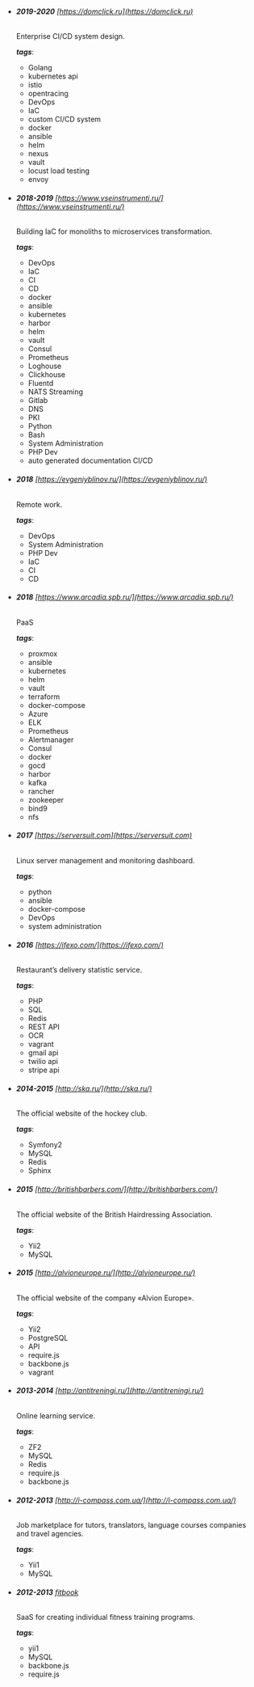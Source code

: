 [//]: <> (vim: set et fenc=utf-8 ff=unix sts=2 sw=2 ts=2)
- ###### **2019-2020** [https://domclick.ru](https://domclick.ru)
  Enterprise CI/CD system design.

  **_tags_**:
  - Golang
  - kubernetes api
  - istio
  - opentracing
  - DevOps
  - IaC
  - custom CI/CD system
  - docker
  - ansible
  - helm
  - nexus
  - vault
  - locust load testing
  - envoy

- ###### **2018-2019** [https://www.vseinstrumenti.ru/](https://www.vseinstrumenti.ru/)
  Building IaC for monoliths to microservices transformation.

  **_tags_**:
  - DevOps
  - IaC
  - CI
  - CD
  - docker
  - ansible
  - kubernetes
  - harbor
  - helm
  - vault
  - Consul
  - Prometheus
  - Loghouse
  - Clickhouse
  - Fluentd
  - NATS Streaming
  - Gitlab
  - DNS
  - PKI
  - Python
  - Bash
  - System Administration
  - PHP Dev
  - auto generated documentation CI/CD

- ###### **2018** [https://evgeniyblinov.ru/](https://evgeniyblinov.ru/)
  Remote work.

  **_tags_**:
  - DevOps
  - System Administration
  - PHP Dev
  - IaC
  - CI
  - CD

- ###### **2018** [https://www.arcadia.spb.ru/](https://www.arcadia.spb.ru/)
  PaaS

  **_tags_**:
  - proxmox
  - ansible
  - kubernetes
  - helm
  - vault
  - terraform
  - docker-compose
  - Azure
  - ELK
  - Prometheus
  - Alertmanager
  - Consul
  - docker
  - gocd
  - harbor
  - kafka
  - rancher
  - zookeeper
  - bind9
  - nfs

- ###### **2017** [https://serversuit.com](https://serversuit.com)
  Linux server management and monitoring dashboard.

  **_tags_**:
  - python
  - ansible
  - docker-compose
  - DevOps
  - system administration

- ###### **2016** [https://ifexo.com/](https://ifexo.com/)
  Restaurant’s delivery statistic service.

  **_tags_**:
  - PHP
  - SQL
  - Redis
  - REST API
  - OCR
  - vagrant
  - gmail api
  - twilio api
  - stripe api

- ###### **2014-2015** [http://ska.ru/](http://ska.ru/)
  The official website of the hockey club.

  **_tags_**:
  - Symfony2
  - MySQL
  - Redis
  - Sphinx

- ###### **2015** [http://britishbarbers.com/](http://britishbarbers.com/)
  The official website of the British Hairdressing Association.

  **_tags_**:
  - Yii2
  - MySQL

- ###### **2015** [http://alvioneurope.ru/](http://alvioneurope.ru/)
  The official website of the company «Alvion Europe».

  **_tags_**:
  - Yii2
  - PostgreSQL
  - API
  - require.js
  - backbone.js
  - vagrant

- ###### **2013-2014** [http://antitreningi.ru/](http://antitreningi.ru/)
  Online learning service.

  **_tags_**:
  - ZF2
  - MySQL
  - Redis
  - require.js
  - backbone.js

- ###### **2012-2013** [http://i-compass.com.ua/](http://i-compass.com.ua/)
  Job marketplace for tutors, translators, language courses companies and travel agencies.

  **_tags_**:
  - Yii1
  - MySQL

- ###### **2012-2013** [fitbook][#-url]
  SaaS for creating individual fitness training programs.

  **_tags_**:
  - yii1
  - MySQL
  - backbone.js
  - require.js

[#-url]: #
